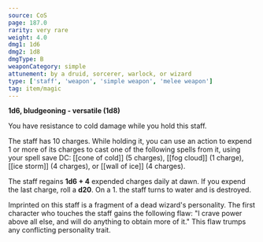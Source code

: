 ```yaml
---
source: CoS
page: 187.0
rarity: very rare
weight: 4.0
dmg1: 1d6
dmg2: 1d8
dmgType: B
weaponCategory: simple
attunement: by a druid, sorcerer, warlock, or wizard
type: ['staff', 'weapon', 'simple weapon', 'melee weapon']
tag: item/magic
---
```


**1d6, bludgeoning - versatile (1d8)**

You have resistance to cold damage while you hold this staff.

The staff has 10 charges. While holding it, you can use an action to expend 1 or more of its charges to cast one of the following spells from it, using your spell save DC: [[cone of cold]] (5 charges), [[fog cloud]] (1 charge), [[ice storm]] (4 charges), or [[wall of ice]] (4 charges).

The staff regains **1d6 + 4** expended charges daily at dawn. If you expend the last charge, roll a **d20**. On a 1. the staff turns to water and is destroyed.

Imprinted on this staff is a fragment of a dead wizard's personality. The first character who touches the staff gains the following flaw: "I crave power above all else, and will do anything to obtain more of it." This flaw trumps any conflicting personality trait.


